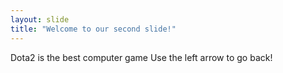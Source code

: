 ```yaml
---
layout: slide
title: "Welcome to our second slide!"
---
```

Dota2 is the best computer game
Use the left arrow to go back!
